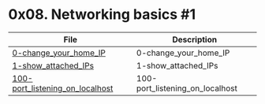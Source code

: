 # 0x08. Networking basics #1

| File      | Description |
| ----------- | ----------- |
| [0-change_your_home_IP](./0-change_your_home_IP) | 0-change_your_home_IP |
| [1-show_attached_IPs](./1-show_attached_IPs) | 1-show_attached_IPs |
| [100-port_listening_on_localhost](./100-port_listening_on_localhost) | 100-port_listening_on_localhost |

